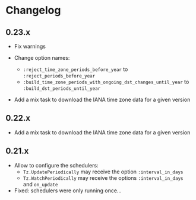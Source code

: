 # Changelog

## 0.23.x

* Fix warnings
* Change option names:
  * `:reject_time_zone_periods_before_year` to<br>
    `:reject_periods_before_year`
  * `:build_time_zone_periods_with_ongoing_dst_changes_until_year` to<br>
    `:build_dst_periods_until_year`

* Add a mix task to download the IANA time zone data for a given version
## 0.22.x

* Add a mix task to download the IANA time zone data for a given version

## 0.21.x

  * Allow to configure the schedulers:
    * `Tz.UpdatePeriodically` may receive the option `:interval_in_days`
    * `Tz.WatchPeriodically` may receive the options `:interval_in_days` and `on_update`
  * Fixed: schedulers were only running once...
